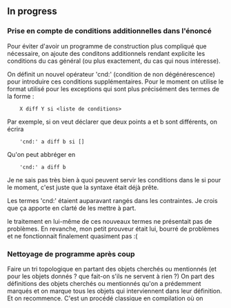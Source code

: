 ## In progress
### Prise en compte de conditions additionnelles dans l'énoncé
Pour éviter d'avoir un programme de construction plus compliqué que nécessaire, on ajoute des conditons additionnels rendant explicite les conditions du cas général (ou plus exactement, du cas qui nous intéresse).

On définit un nouvel opérateur 'cnd:' (condition de non dégénérescence) pour introduire ces conditions supplémentaires. Pour le moment on utilise le format utilisé pour les exceptions qui sont plus précisément des termes de la forme :
```
    X diff Y si <liste de conditions>
```
Par exemple, si on veut déclarer que deux points a et b sont différents, on écrira
```
    'cnd:' a diff b si []
```
Qu'on peut abbréger en 
```
    'cnd:' a diff b
```
Je ne sais pas très bien à quoi peuvent servir les conditions dans le si pour le moment, c'est juste que la syntaxe était déjà prête.

Les termes 'cnd:' étaient auparavant rangés dans les contraintes. Je crois que ça apporte en clarté de les mettre à part.

le traitement en lui-même de ces nouveaux termes ne présentait pas de problèmes. En revanche, mon petit prouveur était lui, bourré de problèmes et ne fonctionnait finalement quasiment pas :(

### Nettoyage de programme après coup
Faire un tri topologique en partant des objets cherchés ou mentionnés (et pour les objets donnés ? que fait-on s'ils ne servent à rien ?)
On part des définitions des objets cherchés ou mentionnés qu'on a prédemment marqués et on marque tous les objets qui interviennent dans leur définition. Et on recommence.
C'est un procédé classique en compilation où on détecte les variables inutilisées en construisant un graphe de dépendances. 

C'est ce qui a été fait : l'hypergraphe de dépendance est simplement la liste de toutes les définitions, la liste des sommets sont les objets géométriques de la figure. 

Un programme de construction est une liste d'instructions 
* qui est affichée avec le prédicat aff_prog/2 (aff_prog(Liste, Niveau)), les deux arguments doivent être instanciés, le Niveau sert de décalage pour faire un affichage indenté
* qui est "sauvé" sous forme d'un fait de foncteur le prédicat sauv/2, le premier argument (sans doute) un numéro généré par gname
* qui est construit avec pcg_bdf_l/2. Ce prédicat est définit dans le fichier inter.pl (inter = interprétation). 
Pour le moment, c'est dans le prédicat roule/0 qu'est fait ce travail après l'appel à moteur/1 (qui est le moteur d'inférence)

pcg_bdf_l/2 utilise  :
* pcf_gdf_l/2 : fait l'assemble de deux listes, le pgm proprement dit et les instructions de vérification ajoutées à la fin du programme ;
* pcg_bdf_l1/2 : c'est ce prédicat qui fait le gros du travail, il retire de la base de fait (dans l'ordre) les instructions avec le bon numéro de programme (avec retract(pcg(Num, Term)) ), puis traite les instrucions (en les rangeant dans la liste si elles sont simples ou en les complétant si ce sont des conditionnelles ou des boucles) ;
* pcg_bdf_l2/2 : ce prédicat ne fait que constituer la liste des instrucions de vérification qui sera ajoutée (dans le prédicat pcf_bdf_l) à la liste construite par pcf_bdf_l1 ;

Le nettoyage peut se faire après l'appel à pcg_bdf_l/2 (ou être inclus dans pcf_bdf_l si on veut traiter des spécificités par branche, mais alors on ne remonte pas à la racine du programme).
## TODO
### Prouveur pour les cas généraux et pour les cas dégénérés
finir d'implanter ce prouveur et les règles qu'il utilise. On pourrait d'ailleurs écrire un système de règles plus lisible et plus facile à écrire pour un non programmeur.
Par ailleurs, les règles pourraient presque étre dérivées des constructeurs d'objets.

Remarque : par rapport aux prouveurs usuels, on se soucie aussi de montrer que des objets sont différents. Pour cela, on se fonde 
* sur des déclarations explicites de différences (par exemple dans l'énoncé ou parce qu'on est dans une branche du programme (si_alors_sinon_) dans lequelle des différences ont été supposées) 
* sur des heuristiques qu'on devrait pouvoir inhiber : par exemple, si on déclare que la distance entre deux points est k, on dit impliciement que k est non nul et que le spoints sont donc différents (peut être à revoir)

### Entrées-sorties et batchmode
Permettre d'écrire les énoncés avec leurs pgm de construction dans un fichier

Dans le mini-interpréteur de commande écrire la commande n pour new qui permette de charger un nouvel énoncé et de lancer sa résolution.

faire un mod batch qui traite tout un répertoire ou une liste de fichier écrite dans fichier texte.

Revoir tous les interpéteurs de commandes ...